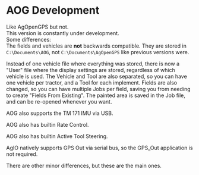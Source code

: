 # AOG Development

Like AgOpenGPS but not.<br>
This version is constantly under development.<br>
Some differences:<br>
The fields and vehicles are **not** backwards compatible. They are stored in ```C:\Documents\AOG```, not ```C:\Documents\AgOpenGPS``` like previous versions were. 

Instead of one vehicle file where everything was stored, there is now a "User" file where the display settings are stored, regardless of which vehicle is used. The Vehicle and Tool are also separated, so you can have one vehicle per tractor, and a Tool for each implement. Fields are also changed, so you can have multiple Jobs per field, saving you from needing to create "Fields From Existing". The painted area is saved in the Job file, and can be re-opened whenever you want. 

AOG also supports the TM 171 IMU via USB. 

AOG also has builtin Rate Control.

AOG also has builtin Active Tool Steering.

AgIO natively supports GPS Out via serial bus, so the GPS_Out application is not required.

There are other minor differences, but these are the main ones.
 
